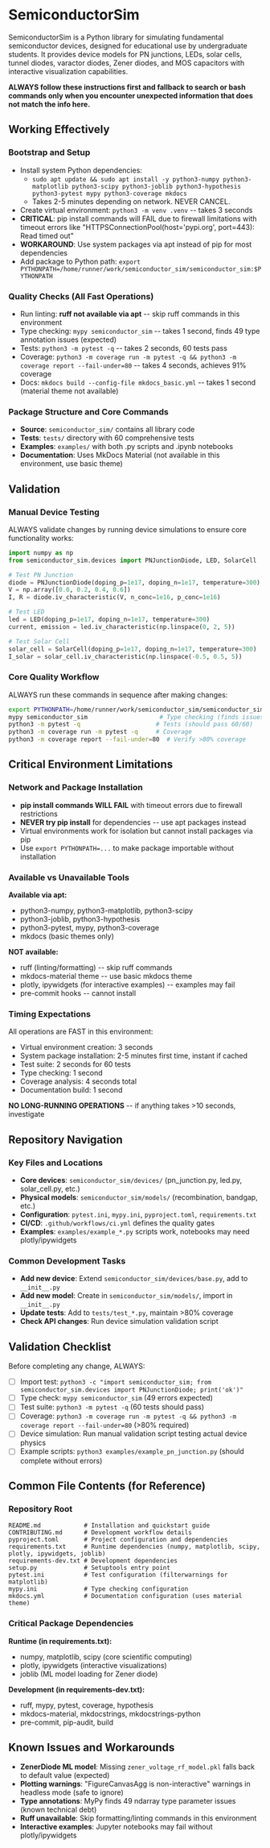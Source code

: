 # SemiconductorSim

SemiconductorSim is a Python library for simulating fundamental semiconductor devices, designed for educational use by undergraduate students. It provides device models for PN junctions, LEDs, solar cells, tunnel diodes, varactor diodes, Zener diodes, and MOS capacitors with interactive visualization capabilities.

**ALWAYS follow these instructions first and fallback to search or bash commands only when you encounter unexpected information that does not match the info here.**

## Working Effectively

### Bootstrap and Setup
- Install system Python dependencies:
  - `sudo apt update && sudo apt install -y python3-numpy python3-matplotlib python3-scipy python3-joblib python3-hypothesis python3-pytest mypy python3-coverage mkdocs`
  - Takes 2-5 minutes depending on network. NEVER CANCEL.
- Create virtual environment: `python3 -m venv .venv` -- takes 3 seconds
- **CRITICAL**: pip install commands will FAIL due to firewall limitations with timeout errors like "HTTPSConnectionPool(host='pypi.org', port=443): Read timed out"
- **WORKAROUND**: Use system packages via apt instead of pip for most dependencies
- Add package to Python path: `export PYTHONPATH=/home/runner/work/semiconductor_sim/semiconductor_sim:$PYTHONPATH`

### Quality Checks (All Fast Operations)
- Run linting: **ruff not available via apt** -- skip ruff commands in this environment
- Type checking: `mypy semiconductor_sim` -- takes 1 second, finds 49 type annotation issues (expected)
- Tests: `python3 -m pytest -q` -- takes 2 seconds, 60 tests pass
- Coverage: `python3 -m coverage run -m pytest -q && python3 -m coverage report --fail-under=80` -- takes 4 seconds, achieves 91% coverage
- Docs: `mkdocs build --config-file mkdocs_basic.yml` -- takes 1 second (material theme not available)

### Package Structure and Core Commands
- **Source**: `semiconductor_sim/` contains all library code
- **Tests**: `tests/` directory with 60 comprehensive tests
- **Examples**: `examples/` with both .py scripts and .ipynb notebooks
- **Documentation**: Uses MkDocs Material (not available in this environment, use basic theme)

## Validation

### Manual Device Testing
ALWAYS validate changes by running device simulations to ensure core functionality works:

```python
import numpy as np
from semiconductor_sim.devices import PNJunctionDiode, LED, SolarCell

# Test PN Junction
diode = PNJunctionDiode(doping_p=1e17, doping_n=1e17, temperature=300)
V = np.array([0.0, 0.2, 0.4, 0.6])
I, R = diode.iv_characteristic(V, n_conc=1e16, p_conc=1e16)

# Test LED  
led = LED(doping_p=1e17, doping_n=1e17, temperature=300)
current, emission = led.iv_characteristic(np.linspace(0, 2, 5))

# Test Solar Cell
solar_cell = SolarCell(doping_p=1e17, doping_n=1e17, temperature=300) 
I_solar = solar_cell.iv_characteristic(np.linspace(-0.5, 0.5, 5))
```

### Core Quality Workflow
ALWAYS run these commands in sequence after making changes:
```bash
export PYTHONPATH=/home/runner/work/semiconductor_sim/semiconductor_sim:$PYTHONPATH
mypy semiconductor_sim                    # Type checking (finds issues, that's expected)
python3 -m pytest -q                     # Tests (should pass 60/60)
python3 -m coverage run -m pytest -q     # Coverage
python3 -m coverage report --fail-under=80  # Verify >80% coverage
```

## Critical Environment Limitations

### Network and Package Installation
- **pip install commands WILL FAIL** with timeout errors due to firewall restrictions
- **NEVER try pip install** for dependencies -- use apt packages instead
- Virtual environments work for isolation but cannot install packages via pip
- Use `export PYTHONPATH=...` to make package importable without installation

### Available vs Unavailable Tools
**Available via apt:**
- python3-numpy, python3-matplotlib, python3-scipy
- python3-joblib, python3-hypothesis  
- python3-pytest, mypy, python3-coverage
- mkdocs (basic themes only)

**NOT available:**
- ruff (linting/formatting) -- skip ruff commands
- mkdocs-material theme -- use basic mkdocs theme
- plotly, ipywidgets (for interactive examples) -- examples may fail
- pre-commit hooks -- cannot install

### Timing Expectations
All operations are FAST in this environment:
- Virtual environment creation: 3 seconds
- System package installation: 2-5 minutes first time, instant if cached
- Test suite: 2 seconds for 60 tests  
- Type checking: 1 second
- Coverage analysis: 4 seconds total
- Documentation build: 1 second

**NO LONG-RUNNING OPERATIONS** -- if anything takes >10 seconds, investigate

## Repository Navigation

### Key Files and Locations
- **Core devices**: `semiconductor_sim/devices/` (pn_junction.py, led.py, solar_cell.py, etc.)
- **Physical models**: `semiconductor_sim/models/` (recombination, bandgap, etc.) 
- **Configuration**: `pytest.ini`, `mypy.ini`, `pyproject.toml`, `requirements.txt`
- **CI/CD**: `.github/workflows/ci.yml` defines the quality gates
- **Examples**: `examples/example_*.py` scripts work, notebooks may need plotly/ipywidgets

### Common Development Tasks
- **Add new device**: Extend `semiconductor_sim/devices/base.py`, add to `__init__.py`
- **Add new model**: Create in `semiconductor_sim/models/`, import in `__init__.py`  
- **Update tests**: Add to `tests/test_*.py`, maintain >80% coverage
- **Check API changes**: Run device simulation validation script

## Validation Checklist
Before completing any change, ALWAYS:
- [ ] Import test: `python3 -c "import semiconductor_sim; from semiconductor_sim.devices import PNJunctionDiode; print('ok')"`
- [ ] Type check: `mypy semiconductor_sim` (49 errors expected)
- [ ] Test suite: `python3 -m pytest -q` (60 tests should pass)
- [ ] Coverage: `python3 -m coverage run -m pytest -q && python3 -m coverage report --fail-under=80` (>80% required)
- [ ] Device simulation: Run manual validation script testing actual device physics
- [ ] Example scripts: `python3 examples/example_pn_junction.py` (should complete without errors)

## Common File Contents (for Reference)

### Repository Root
```
README.md            # Installation and quickstart guide
CONTRIBUTING.md      # Development workflow details  
pyproject.toml       # Project configuration and dependencies
requirements.txt     # Runtime dependencies (numpy, matplotlib, scipy, plotly, ipywidgets, joblib)
requirements-dev.txt # Development dependencies
setup.py             # Setuptools entry point
pytest.ini           # Test configuration (filterwarnings for matplotlib)
mypy.ini             # Type checking configuration
mkdocs.yml           # Documentation configuration (uses material theme)
```

### Critical Package Dependencies
**Runtime (in requirements.txt):**
- numpy, matplotlib, scipy (core scientific computing)
- plotly, ipywidgets (interactive visualizations)  
- joblib (ML model loading for Zener diode)

**Development (in requirements-dev.txt):**
- ruff, mypy, pytest, coverage, hypothesis
- mkdocs-material, mkdocstrings, mkdocstrings-python
- pre-commit, pip-audit, build

## Known Issues and Workarounds
- **ZenerDiode ML model**: Missing `zener_voltage_rf_model.pkl` falls back to default value (expected)
- **Plotting warnings**: "FigureCanvasAgg is non-interactive" warnings in headless mode (safe to ignore)
- **Type annotations**: MyPy finds 49 ndarray type parameter issues (known technical debt)
- **Ruff unavailable**: Skip formatting/linting commands in this environment
- **Interactive examples**: Jupyter notebooks may fail without plotly/ipywidgets